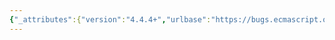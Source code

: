 ```yaml
---
{"_attributes":{"version":"4.4.4+","urlbase":"https://bugs.ecmascript.org/","maintainer":"dherman@mozilla.com"},"bug":{"bug_id":3718,"creation_ts":"2015-01-31 08:24:00 -0800","short_desc":"9.4.2.1 [[DefineOwnProperty]]: Unnecessary ReturnIfAbrupt","delta_ts":"2015-02-02 18:38:46 -0800","product":"Draft for 6th Edition","component":"technical issue","version":"Rev 31: January 15, 2015 Draft","rep_platform":"All","op_sys":"All","bug_status":"RESOLVED","resolution":"FIXED","priority":"Normal","bug_severity":"normal","everconfirmed":true,"reporter":{"uid":"andrebargull","name":"André Bargull"},"assigned_to":{"uid":"allen","name":"Allen Wirfs-Brock"},"long_desc":[{"commentid":11791,"comment_count":0,"who":{"uid":"andrebargull","name":"André Bargull"},"bug_when":"2015-01-31 08:24:41 -0800","thetext":"9.4.2.1 [[DefineOwnProperty]] ( P, Desc)\n\nSteps 3.h and 3.j.iii are not required, abrupt completions are not possible when calling OrdinaryDefineOwnProperty on Array exotic objects."},{"commentid":11858,"comment_count":1,"who":{"uid":"allen","name":"Allen Wirfs-Brock"},"bug_when":"2015-02-01 15:15:32 -0800","thetext":"fixed in rev32 editor's draft"},{"commentid":11904,"comment_count":2,"who":{"uid":"allen","name":"Allen Wirfs-Brock"},"bug_when":"2015-02-02 18:38:46 -0800","thetext":"fixed in rev32 draft"}]}}
---
```

